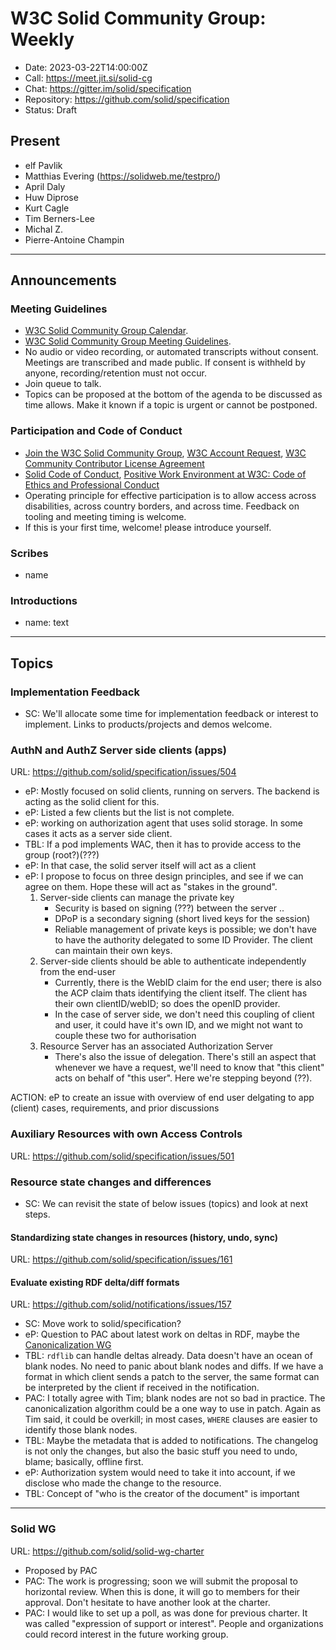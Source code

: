 # W3C Solid Community Group: Weekly

* Date: 2023-03-22T14:00:00Z
* Call: https://meet.jit.si/solid-cg
* Chat: https://gitter.im/solid/specification
* Repository: https://github.com/solid/specification
* Status: Draft

## Present
* elf Pavlik
* Matthias Evering (https://solidweb.me/testpro/)
* April Daly
* Huw Diprose
* Kurt Cagle
* Tim Berners-Lee
* Michal Z.
* Pierre-Antoine Champin

---

## Announcements

### Meeting Guidelines
* [W3C Solid Community Group Calendar](https://www.w3.org/groups/cg/solid/calendar).
* [W3C Solid Community Group Meeting Guidelines](https://github.com/solid/specification/blob/main/meetings/README.md).
* No audio or video recording, or automated transcripts without consent. Meetings are transcribed and made public. If consent is withheld by anyone, recording/retention must not occur.
* Join queue to talk.
* Topics can be proposed at the bottom of the agenda to be discussed as time allows. Make it known if a topic is urgent or cannot be postponed.


### Participation and Code of Conduct
* [Join the W3C Solid Community Group](https://www.w3.org/community/solid/join), [W3C Account Request](http://www.w3.org/accounts/request), [W3C Community Contributor License Agreement]( )
* [Solid Code of Conduct](https://github.com/solid/process/blob/main/code-of-conduct.md), [Positive Work Environment at W3C: Code of Ethics and Professional Conduct](https://www.w3.org/Consortium/cepc/)
* Operating principle for effective participation is to allow access across disabilities, across country borders, and across time. Feedback on tooling and meeting timing is welcome.
* If this is your first time, welcome! please introduce yourself.


### Scribes
* name

### Introductions
* name: text

---


## Topics

### Implementation Feedback
* SC: We'll allocate some time for implementation feedback or interest to implement. Links to products/projects and demos welcome.


### AuthN and AuthZ Server side clients (apps)
URL: https://github.com/solid/specification/issues/504

* eP: Mostly focused on solid clients, running on servers. The backend is acting as the solid client for this.
* eP: Listed a few clients but the list is not complete. 
* eP: working on authorization agent that uses solid storage. In some cases it acts as a server side client.
* TBL: If a pod implements WAC, then it has to provide access to the group (root?)(???)
* eP: In that case, the solid server itself will act as a client
* eP: I propose to focus on three design principles, and see if we can agree on them. Hope these will act as "stakes in the ground".
    1. Server-side clients can manage the private key
        * Security is based on signing (???) between the server ..
        * DPoP is a secondary signing (short lived keys for the session)
        * Reliable management of private keys is possible; we don't have to have the authority delegated to some ID Provider. The client can maintain their own keys.
    2. Server-side clients should be able to authenticate independently from the end-user
        * Currently, there is the WebID claim for the end user; there is also the ACP claim thats identifying the client itself. The client has their own clientID/webID; so does the openID provider.
        * In the case of server side, we don't need this coupling of client and user, it could have it's own ID, and we might not want to couple these two for authorisation
    3. Resource Server has an associated Authorization Server
         * There's also the issue of delegation. There's still an aspect that whenever we have a request, we'll need to know that "this client" acts on behalf of "this user". Here we're stepping beyond (??).

ACTION: eP to create an issue with overview of end user delgating to app (client) cases, requirements, and prior discussions

### Auxiliary Resources with own Access Controls
URL: https://github.com/solid/specification/issues/501



### Resource state changes and differences
* SC: We can revisit the state of below issues (topics) and look at next steps.

#### Standardizing state changes in resources (history, undo, sync)
URL: https://github.com/solid/specification/issues/161

#### Evaluate existing RDF delta/diff formats
URL: https://github.com/solid/notifications/issues/157

* SC: Move work to solid/specification?
* eP: Question to PAC about latest work on deltas in RDF, maybe the [Canonicalization WG](https://www.w3.org/groups/wg/rch)
* TBL: `rdflib` can handle deltas already. Data doesn't have an ocean of blank nodes. No need to panic about blank nodes and diffs. If we have a format in which client sends a patch to the server, the same format can be interpreted by the client if received in the notification.
* PAC: I totally agree with Tim; blank nodes are not so bad in practice. The canonicalization algorithm could be a one way to use in patch. Again as Tim said, it could be overkill; in most cases, `WHERE` clauses are easier to identify those blank nodes.
* TBL: Maybe the metadata that is added to notifications. The changelog is not only the changes, but also the basic stuff you need to undo, blame; basically, offline first.
* eP: Authorization system would need to take it into account, if we disclose who made the change to the resource.
* TBL: Concept of "who is the creator of the document" is important

---

### Solid WG
URL: https://github.com/solid/solid-wg-charter

* Proposed by PAC
* PAC: The work is progressing; soon we will submit the proposal to horizontal review. When this is done, it will go to members for their approval. Don't hesitate to have another look at the charter.
* PAC: I would like to set up a poll, as was done for previous charter. It was called "expression of support or interest". People and organizations could record interest in the future working group.

